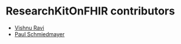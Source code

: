 <!--
                  
#
# This source file is part of the ResearchKitOnFHIR open source project
#
# SPDX-FileCopyrightText: 2022 CardinalKit and the project authors (see CONTRIBUTORS.md)
#
# SPDX-License-Identifier: MIT
# 
             
-->

ResearchKitOnFHIR contributors
====================

* [Vishnu Ravi](https://github.com/vishnuravi)
* [Paul Schmiedmayer](https://github.com/PSchmiedmayer)
